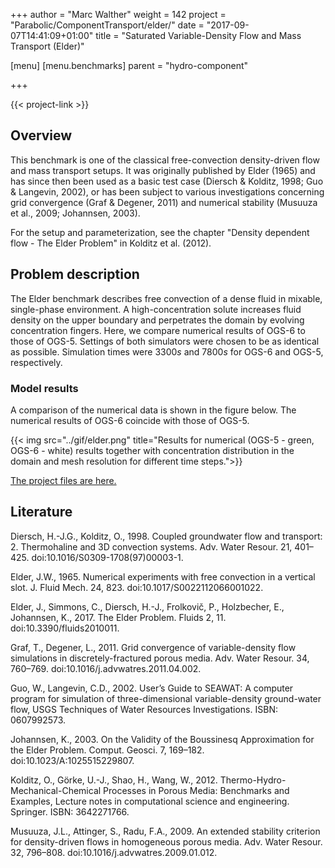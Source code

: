 +++
author = "Marc Walther"
weight = 142
project = "Parabolic/ComponentTransport/elder/"
date = "2017-09-07T14:41:09+01:00"
title = "Saturated Variable-Density Flow and Mass Transport (Elder)"

[menu]
  [menu.benchmarks]
    parent = "hydro-component"

+++

{{< project-link >}}


## Overview

This benchmark is one of the classical free-convection density-driven flow and mass transport setups. It was originally published by Elder (1965) and has since then been used as a basic test case (Diersch & Kolditz, 1998; Guo & Langevin, 2002), or has been subject to various investigations concerning grid convergence (Graf & Degener, 2011) and numerical stability (Musuuza et al., 2009; Johannsen, 2003).

For the setup and parameterization, see the chapter "Density dependent flow - The Elder Problem" in Kolditz et al. (2012).


## Problem description

The Elder benchmark describes free convection of a dense fluid in mixable, single-phase environment. A high-concentration solute increases fluid density on the upper boundary and perpetrates the domain by evolving concentration fingers. Here, we compare numerical results of OGS-6 to those of OGS-5. Settings of both simulators were chosen to be as identical as possible. Simulation times were $3300 s$ and $7800 s$ for OGS-6 and OGS-5, respectively.


### Model results

A comparison of the numerical data is shown in the figure below. The numerical results of OGS-6 coincide with those of OGS-5.

{{< img src="../gif/elder.png" title="Results for numerical (OGS-5 - green, OGS-6 - white) results together with concentration distribution in the domain and mesh resolution for different time steps.">}}

[The project files are here. ](../../../../../Tests/Data/Parabolic/ComponentTransport/elder)

## Literature

Diersch, H.-J.G., Kolditz, O., 1998. Coupled groundwater flow and transport: 2. Thermohaline and 3D convection systems. Adv. Water Resour. 21, 401–425. doi:10.1016/S0309-1708(97)00003-1.

Elder, J.W., 1965. Numerical experiments with free convection in a vertical slot. J. Fluid Mech. 24, 823. doi:10.1017/S0022112066001022.

Elder, J., Simmons, C., Diersch, H.-J., Frolkovič, P., Holzbecher, E., Johannsen, K., 2017. The Elder Problem. Fluids 2, 11. doi:10.3390/fluids2010011.

Graf, T., Degener, L., 2011. Grid convergence of variable-density flow simulations in discretely-fractured porous media. Adv. Water Resour. 34, 760–769. doi:10.1016/j.advwatres.2011.04.002.

Guo, W., Langevin, C.D., 2002. User’s Guide to SEAWAT: A computer program for simulation of three-dimensional variable-density ground-water flow, USGS Techniques of Water Resources Investigations. ISBN: 0607992573.

Johannsen, K., 2003. On the Validity of the Boussinesq Approximation for the Elder Problem. Comput. Geosci. 7, 169–182. doi:10.1023/A:1025515229807.

Kolditz, O., Görke, U.-J., Shao, H., Wang, W., 2012. Thermo-Hydro-Mechanical-Chemical Processes in Porous Media: Benchmarks and Examples, Lecture notes in computational science and engineering. Springer. ISBN: 3642271766.

Musuuza, J.L., Attinger, S., Radu, F.A., 2009. An extended stability criterion for density-driven flows in homogeneous porous media. Adv. Water Resour. 32, 796–808. doi:10.1016/j.advwatres.2009.01.012.

